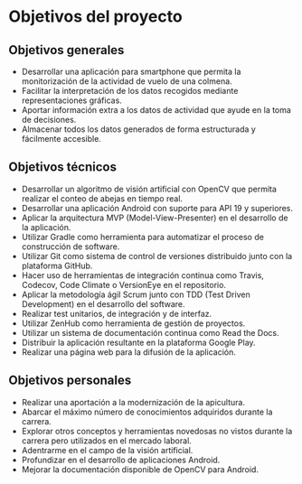 Objetivos del proyecto
======================

Objetivos generales
-------------------

- Desarrollar una aplicación para smartphone que permita la monitorización de la actividad de vuelo de una colmena.
- Facilitar la interpretación de los datos recogidos mediante representaciones gráficas.
- Aportar información extra a los datos de actividad que ayude en la toma de decisiones.
- Almacenar todos los datos generados de forma estructurada y fácilmente accesible.


Objetivos técnicos
------------------

- Desarrollar un algoritmo de visión artificial con OpenCV que permita realizar el conteo de abejas en tiempo real.
- Desarrollar una aplicación Android con suporte para API 19 y superiores.
- Aplicar la arquitectura MVP (Model-View-Presenter) en el desarrollo de la aplicación.
- Utilizar Gradle como herramienta para automatizar el proceso de construcción de software.
- Utilizar Git como sistema de control de versiones distribuido junto con la plataforma GitHub.
- Hacer uso de herramientas de integración continua como Travis, Codecov, Code Climate o VersionEye en el repositorio.
- Aplicar la metodología ágil Scrum junto con TDD (Test Driven Development) en el desarrollo del software.
- Realizar test unitarios, de integración y de interfaz.
- Utilizar ZenHub como herramienta de gestión de proyectos.
- Utilizar un sistema de documentación continua como Read the Docs.
- Distribuir la aplicación resultante en la plataforma Google Play.
- Realizar una página web para la difusión de la aplicación.

Objetivos personales
--------------------

- Realizar una aportación a la modernización de la apicultura.
- Abarcar el máximo número de conocimientos adquiridos durante la carrera.
- Explorar otros conceptos y herramientas novedosas no vistos durante la carrera pero utilizados en el mercado laboral.
- Adentrarme en el campo de la visión artificial.
- Profundizar en el desarrollo de aplicaciones Android.
- Mejorar la documentación disponible de OpenCV para Android.